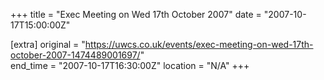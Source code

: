+++
title = "Exec Meeting on Wed 17th October 2007"
date = "2007-10-17T15:00:00Z"

[extra]
original = "https://uwcs.co.uk/events/exec-meeting-on-wed-17th-october-2007-1474489001697/"    
end_time = "2007-10-17T16:30:00Z"
location = "N/A"
+++



